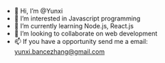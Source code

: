 - 👋 Hi, I’m @Yunxi
- 👀 I’m interested in Javascript programming
- 🌱 I’m currently learning Node.js, React.js
- 💞️ I’m looking to collaborate on web development
- 📫 If you have a opportunity send me a email: yunxi.bancezhang@gmail.com 

<!---
YunxiBZ/YunxiBZ is a ✨ special ✨ repository because its `README.md` (this file) appears on your GitHub profile.
You can click the Preview link to take a look at your changes.
--->
